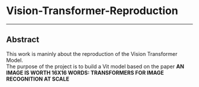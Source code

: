 # Vision-Transformer-Reproduction
***
## Abstract
This work is maninly about the reproduction of the Vision Transformer Model.  
The purpose of the project is to build a Vit model based on the paper **AN IMAGE IS WORTH 16X16 WORDS: TRANSFORMERS FOR IMAGE RECOGNITION AT SCALE**
